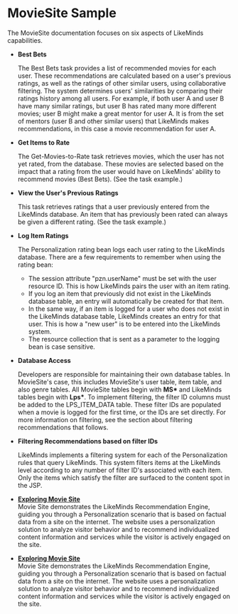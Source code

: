 # MovieSite Sample

The MovieSite documentation focuses on six aspects of LikeMinds capabilities.

-   **Best Bets**

    The Best Bets task provides a list of recommended movies for each user. These recommendations are calculated based on a user's previous ratings, as well as the ratings of other similar users, using collaborative filtering. The system determines users' similarities by comparing their ratings history among all users. For example, if both user A and user B have many similar ratings, but user B has rated many more different movies; user B might make a great mentor for user A. It is from the set of mentors \(user B and other similar users\) that LikeMinds makes recommendations, in this case a movie recommendation for user A.

-   **Get Items to Rate**

    The Get-Movies-to-Rate task retrieves movies, which the user has not yet rated, from the database. These movies are selected based on the impact that a rating from the user would have on LikeMinds' ability to recommend movies \(Best Bets\). \(See the task example.\)

-   **View the User's Previous Ratings**

    This task retrieves ratings that a user previously entered from the LikeMinds database. An item that has previously been rated can always be given a different rating. \(See the task example.\)

-   **Log Item Ratings**

    The Personalization rating bean logs each user rating to the LikeMinds database. There are a few requirements to remember when using the rating bean:

    -   The session attribute "pzn.userName" must be set with the user resource ID. This is how LikeMinds pairs the user with an item rating.
    -   If you log an item that previously did not exist in the LikeMinds database table, an entry will automatically be created for that item.
    -   In the same way, if an item is logged for a user who does not exist in the LikeMinds database table, LikeMinds creates an entry for that user. This is how a "new user" is to be entered into the LikeMinds system.
    -   The resource collection that is sent as a parameter to the logging bean is case sensitive.
-   **Database Access**

    Developers are responsible for maintaining their own database tables. In MovieSite's case, this includes MovieSite's user table, item table, and also genre tables. All MovieSite tables begin with **MS\*** and LikeMinds tables begin with **Lps\***. To implement filtering, the filter ID columns must be added to the LPS\_ITEM\_DATA table. These filter IDs are populated when a movie is logged for the first time, or the IDs are set directly. For more information on filtering, see the section about filtering recommendations that follows.

-   **Filtering Recommendations based on filter IDs**

    LikeMinds implements a filtering system for each of the Personalization rules that query LikeMinds. This system filters items at the LikeMinds level according to any number of filter ID's associated with each item. Only the items which satisfy the filter are surfaced to the content spot in the JSP.


-   **[Exploring Movie Site](pzn_explore_moviesite.md)**  
Movie Site demonstrates the LikeMinds Recommendation Engine, guiding you through a Personalization scenario that is based on factual data from a site on the internet. The website uses a personalization solution to analyze visitor behavior and to recommend individualized content information and services while the visitor is actively engaged on the site.
-   **[Exploring Movie Site](pzn_explore_moviesite.md)**  
Movie Site demonstrates the LikeMinds Recommendation Engine, guiding you through a Personalization scenario that is based on factual data from a site on the internet. The website uses a personalization solution to analyze visitor behavior and to recommend individualized content information and services while the visitor is actively engaged on the site.


